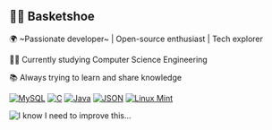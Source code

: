 ## 🧺👟 Basketshoe

🌍 ~Passionate developer~ | Open-source enthusiast | Tech explorer

👨‍🎓 Currently studying Computer Science Engineering

📚 Always trying to learn and share knowledge

[![MySQL](https://img.shields.io/badge/MySQL-4479A1?logo=mysql&logoColor=fff)](#)
[![C](https://img.shields.io/badge/C-00599C?logo=c&logoColor=white)](#)
[![Java](https://img.shields.io/badge/Java-%23ED8B00.svg?logo=openjdk&logoColor=white)](#)
[![JSON](https://img.shields.io/badge/JSON-000?logo=json&logoColor=fff)](#)
[![Linux Mint](https://img.shields.io/badge/Linux%20Mint-87CF3E?logo=linuxmint&logoColor=fff)](#)

![I know I need to improve this...](https://github-readme-stats.vercel.app/api?username=basketshoe&show_icons=true&theme=radical)
